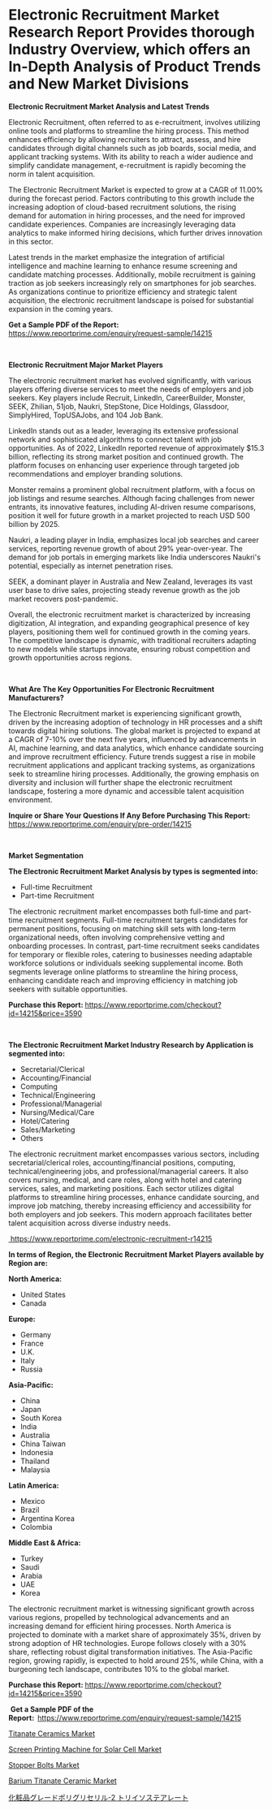 <p><h1>Electronic Recruitment Market Research Report Provides thorough Industry Overview, which offers an In-Depth Analysis of Product Trends and New Market Divisions</h1></p><p><strong>Electronic Recruitment Market Analysis and Latest Trends</strong></p>
<p><p>Electronic Recruitment, often referred to as e-recruitment, involves utilizing online tools and platforms to streamline the hiring process. This method enhances efficiency by allowing recruiters to attract, assess, and hire candidates through digital channels such as job boards, social media, and applicant tracking systems. With its ability to reach a wider audience and simplify candidate management, e-recruitment is rapidly becoming the norm in talent acquisition.</p><p>The Electronic Recruitment Market is expected to grow at a CAGR of 11.00% during the forecast period. Factors contributing to this growth include the increasing adoption of cloud-based recruitment solutions, the rising demand for automation in hiring processes, and the need for improved candidate experiences. Companies are increasingly leveraging data analytics to make informed hiring decisions, which further drives innovation in this sector.</p><p>Latest trends in the market emphasize the integration of artificial intelligence and machine learning to enhance resume screening and candidate matching processes. Additionally, mobile recruitment is gaining traction as job seekers increasingly rely on smartphones for job searches. As organizations continue to prioritize efficiency and strategic talent acquisition, the electronic recruitment landscape is poised for substantial expansion in the coming years.</p></p>
<p><strong>Get a Sample PDF of the Report:&nbsp;</strong> <a href="https://www.reportprime.com/enquiry/request-sample/14215">https://www.reportprime.com/enquiry/request-sample/14215</a></p>
<p>&nbsp;</p>
<p><strong>Electronic Recruitment Major Market Players</strong></p>
<p><p>The electronic recruitment market has evolved significantly, with various players offering diverse services to meet the needs of employers and job seekers. Key players include Recruit, LinkedIn, CareerBuilder, Monster, SEEK, Zhilian, 51job, Naukri, StepStone, Dice Holdings, Glassdoor, SimplyHired, TopUSAJobs, and 104 Job Bank.</p><p>LinkedIn stands out as a leader, leveraging its extensive professional network and sophisticated algorithms to connect talent with job opportunities. As of 2022, LinkedIn reported revenue of approximately $15.3 billion, reflecting its strong market position and continued growth. The platform focuses on enhancing user experience through targeted job recommendations and employer branding solutions.</p><p>Monster remains a prominent global recruitment platform, with a focus on job listings and resume searches. Although facing challenges from newer entrants, its innovative features, including AI-driven resume comparisons, position it well for future growth in a market projected to reach USD 500 billion by 2025.</p><p>Naukri, a leading player in India, emphasizes local job searches and career services, reporting revenue growth of about 29% year-over-year. The demand for job portals in emerging markets like India underscores Naukri's potential, especially as internet penetration rises.</p><p>SEEK, a dominant player in Australia and New Zealand, leverages its vast user base to drive sales, projecting steady revenue growth as the job market recovers post-pandemic.</p><p>Overall, the electronic recruitment market is characterized by increasing digitization, AI integration, and expanding geographical presence of key players, positioning them well for continued growth in the coming years. The competitive landscape is dynamic, with traditional recruiters adapting to new models while startups innovate, ensuring robust competition and growth opportunities across regions.</p></p>
<p>&nbsp;</p>
<p><strong>What Are The Key Opportunities For Electronic Recruitment Manufacturers?</strong></p>
<p><p>The Electronic Recruitment market is experiencing significant growth, driven by the increasing adoption of technology in HR processes and a shift towards digital hiring solutions. The global market is projected to expand at a CAGR of 7-10% over the next five years, influenced by advancements in AI, machine learning, and data analytics, which enhance candidate sourcing and improve recruitment efficiency. Future trends suggest a rise in mobile recruitment applications and applicant tracking systems, as organizations seek to streamline hiring processes. Additionally, the growing emphasis on diversity and inclusion will further shape the electronic recruitment landscape, fostering a more dynamic and accessible talent acquisition environment.</p></p>
<p><strong>Inquire or Share Your Questions If Any Before Purchasing This Report:</strong> <a href="https://www.reportprime.com/enquiry/pre-order/14215">https://www.reportprime.com/enquiry/pre-order/14215</a></p>
<p>&nbsp;</p>
<p><strong>Market Segmentation</strong></p>
<p><strong>The Electronic Recruitment Market Analysis by types is segmented into:</strong></p>
<p><ul><li>Full-time Recruitment</li><li>Part-time Recruitment</li></ul></p>
<p><p>The electronic recruitment market encompasses both full-time and part-time recruitment segments. Full-time recruitment targets candidates for permanent positions, focusing on matching skill sets with long-term organizational needs, often involving comprehensive vetting and onboarding processes. In contrast, part-time recruitment seeks candidates for temporary or flexible roles, catering to businesses needing adaptable workforce solutions or individuals seeking supplemental income. Both segments leverage online platforms to streamline the hiring process, enhancing candidate reach and improving efficiency in matching job seekers with suitable opportunities.</p></p>
<p><strong>Purchase this Report:&nbsp;</strong><a href="https://www.reportprime.com/checkout?id=14215&price=3590">https://www.reportprime.com/checkout?id=14215&price=3590</a></p>
<p>&nbsp;</p>
<p><strong>The Electronic Recruitment Market Industry Research by Application is segmented into:</strong></p>
<p><ul><li>Secretarial/Clerical</li><li>Accounting/Financial</li><li>Computing</li><li>Technical/Engineering</li><li>Professional/Managerial</li><li>Nursing/Medical/Care</li><li>Hotel/Catering</li><li>Sales/Marketing</li><li>Others</li></ul></p>
<p><p>The electronic recruitment market encompasses various sectors, including secretarial/clerical roles, accounting/financial positions, computing, technical/engineering jobs, and professional/managerial careers. It also covers nursing, medical, and care roles, along with hotel and catering services, sales, and marketing positions. Each sector utilizes digital platforms to streamline hiring processes, enhance candidate sourcing, and improve job matching, thereby increasing efficiency and accessibility for both employers and job seekers. This modern approach facilitates better talent acquisition across diverse industry needs.</p></p>
<p><a href="https://www.reportprime.com/electronic-recruitment-r14215">&nbsp;https://www.reportprime.com/electronic-recruitment-r14215</a></p>
<p><strong>In terms of Region, the Electronic Recruitment Market Players available by Region are:</strong></p>
<p>
    <p> <strong> North America: </strong>
        <ul>
            <li>United States</li>
            <li>Canada</li>
        </ul>
        </p> 
    <p> <strong> Europe: </strong>
        <ul>
            <li>Germany</li>
            <li>France</li>
            <li>U.K.</li>
            <li>Italy</li>
            <li>Russia</li>
        </ul>
        </p> 
    <p> <strong> Asia-Pacific: </strong>
        <ul>
            <li>China</li>
            <li>Japan</li>
            <li>South Korea</li>
            <li>India</li>
            <li>Australia</li>
            <li>China Taiwan</li>
            <li>Indonesia</li>
            <li>Thailand</li>
            <li>Malaysia</li>
        </ul>
        </p> 
    <p> <strong> Latin America: </strong>
        <ul>
            <li>Mexico</li>
            <li>Brazil</li>
            <li>Argentina Korea</li>
            <li>Colombia</li>
        </ul>
        </p> 
    <p> <strong> Middle East & Africa: </strong>
        <ul>
            <li>Turkey</li>
            <li>Saudi</li>
            <li>Arabia</li>
            <li>UAE</li>
            <li>Korea</li>
        </ul>
    </p>
    </p>
<p><p>The electronic recruitment market is witnessing significant growth across various regions, propelled by technological advancements and an increasing demand for efficient hiring processes. North America is projected to dominate with a market share of approximately 35%, driven by strong adoption of HR technologies. Europe follows closely with a 30% share, reflecting robust digital transformation initiatives. The Asia-Pacific region, growing rapidly, is expected to hold around 25%, while China, with a burgeoning tech landscape, contributes 10% to the global market.</p></p>
<p><strong>Purchase this Report: </strong><a href="https://www.reportprime.com/checkout?id=14215&price=3590">https://www.reportprime.com/checkout?id=14215&price=3590</a></p>
<p>&nbsp;<strong>Get a Sample PDF of the Report:&nbsp;&nbsp;</strong><a href="https://www.reportprime.com/enquiry/request-sample/14215">https://www.reportprime.com/enquiry/request-sample/14215</a></p>
<p><strong></strong></p>
<p><p><a href="https://issuu.com/reportprime-2/docs/titanate-ceramics-market-size-2030._25ba625982e7a7">Titanate Ceramics Market</a></p><p><a href="https://medium.com/@elisamohr1927/the-screen-printing-machine-for-solar-cell-market-prioritizes-cost-control-and-efficiency-6cdd634378d0">Screen Printing Machine for Solar Cell Market</a></p><p><a href="https://www.linkedin.com/pulse/global-stopper-bolts-market-trends-forecasts-strategic-analysis-id3ec?trackingId=Aiom02vSQwKB1Zbo%2FC9Lhg%3D%3D">Stopper Bolts Market</a></p><p><a href="https://issuu.com/reportprime-2/docs/barium-titanate-ceramic-market-size_71ff1a16d69ecd">Barium Titanate Ceramic Market</a></p><p><a href="https://medium.com/@susanjprice2023/%E3%82%B0%E3%83%AD%E3%83%BC%E3%83%90%E3%83%AB%E5%8C%96%E7%B2%A7%E5%93%81%E3%82%B0%E3%83%AC%E3%83%BC%E3%83%89%E3%83%9D%E3%83%AA%E3%82%B0%E3%83%AA%E3%82%BB%E3%83%AA%E3%83%AB-2%E3%83%88%E3%83%AA%E3%82%A2%E3%82%A4%E3%82%B9%E3%82%B9%E3%83%86%E3%82%A2%E3%83%AC%E3%83%BC%E3%83%88%E5%B8%82%E5%A0%B4-%E3%83%88%E3%83%AC%E3%83%B3%E3%83%89%E5%88%86%E6%9E%90%E3%81%A8%E5%B0%86%E6%9D%A5%E3%81%AE%E6%88%90%E9%95%B7%E8%A6%8B%E9%80%9A%E3%81%97-2024-2031-79418ea5b2ed">化粧品グレードポリグリセリル-2 トリイソステアレート</a></p></p>